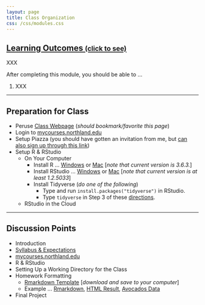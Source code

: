 ```yaml
---
layout: page
title: Class Organization
css: /css/modules.css
---
```


<div class="panel-group-ILOs">
  <div class="panel panel-default">
    <div class="panel-heading">
      <h2 class="panel-title">
        <a data-toggle="collapse" href="#ILOs">Learning Outcomes <small>(click to see)</small></a>
      </h2>
    </div>
    <div id="ILOs" class="panel-collapse collapse">
      <div class="panel-body">
XXX
<p>After completing this module, you should be able to ...</p>

<ol>
  <li>XXX</li>
</ol>
      </div>
    </div>
  </div>
</div>

----

## Preparation for Class

* Peruse [Class Webpage](https://derekogle.com/NCGraphing/) (*should bookmark/favorite this page*)
* Login to [mycourses.northland.edu](https://mycourses.northland.edu/ICS/Academics/MTH/MTH__250/2019_30-MTH__250-01/)
* Setup Piazza (you should have gotten an invitation from me, but [can also sign up through this link](piazza.com/northland/spring2020/mth250))
* Setup R & RStudio
  * On Your Computer
    * Install R ... [Windows](http://derekogle.com/IFAR/supplements/installations/InstallRWin.html) or [Mac](http://derekogle.com/IFAR/supplements/installations/InstallRMac.html) [*note that current version is 3.6.3.*]
    * Install RStudio ... [Windows](http://derekogle.com/IFAR/supplements/installations/InstallRStudioWin.html) or [Mac](http://derekogle.com/IFAR/supplements/installations/InstallRStudioMac.html) [*note that current version is at least 1.2.5033*]
    * Install Tidyverse (*do one of the following*)
      * Type and run `install.packages("tidyverse")` in RStudio.
      * Type `tidyverse` in Step 3 of these [directions](http://derekogle.com/IFAR/supplements/installations/InstallPackagesRStudio.html).
  * RStudio in the Cloud

----

## Discussion Points

* Introduction
* [Syllabus & Expectations](../resources/Syllabus-Current)
* [mycourses.northland.edu](https://mycourses.northland.edu/ICS/Academics/MTH/MTH__250/2019_30-MTH__250-01/)
* R & RStudio
* Setting Up a Working Directory for the Class
* Homework Formatting
  * [Rmarkdown Template](https://raw.githubusercontent.com/droglenc/NCGraphing/gh-pages/modules/Setup/TEMPLATE.Rmd) [*download and save to your computer*]
  * Example ... [Rmarkdown](https://raw.githubusercontent.com/droglenc/NCGraphing/gh-pages/modules/Setup/HWFormatting_Example.Rmd), [HTML Result](Setup/HWFormatting_Example.html), [Avocados Data](https://raw.githubusercontent.com/droglenc/NCGraphing/gh-pages/resources/data/avocados.csv)
* Final Project
